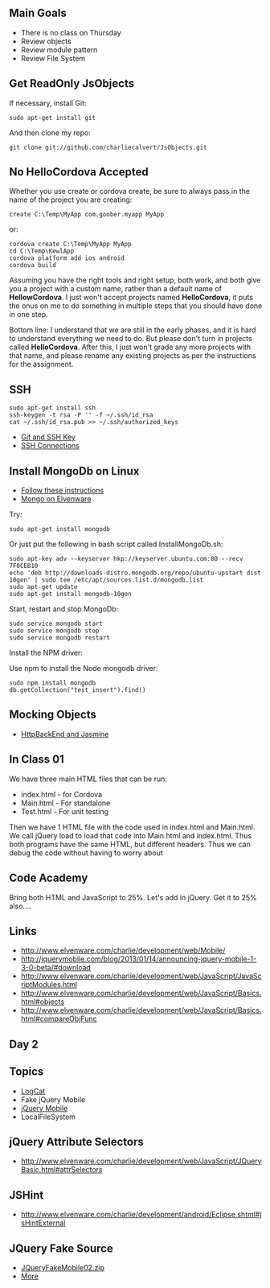 Main Goals
----------

-   There is no class on Thursday
-   Review objects
-   Review module pattern
-   Review File System

Get ReadOnly JsObjects
----------------------

If necessary, install Git:

    sudo apt-get install git
    
And then clone my repo:

	git clone git://github.com/charliecalvert/JsObjects.git

No HelloCordova Accepted
------------------------

Whether you use create or cordova create, be sure to always pass in 
the name of the project you are creating:

	create C:\Temp\MyApp com.goober.myapp MyApp
	
or:

	cordova create C:\Temp\MyApp MyApp
	cd C:\Temp\KewlApp
	cordova platform add ios android
	cordova build

Assuming you have the right tools and right setup, both work, and 
both give you a project with a custom name, rather than a default 
name of **HellowCordova**. I just won't accept projects named 
**HelloCordova**, it puts the onus on me to do something in multiple 
steps that you should have done in one step.

Bottom line: I understand that we are still in the early phases, and 
it is hard to understand everything we need to do. But please don't 
turn in projects called **HelloCordova**. After this, I just won't 
grade any more projects with that name, and please rename any 
existing projects as per the instructions for the assignment.

SSH
---

	sudo apt-get install ssh
	ssh-keygen -t rsa -P '' -f ~/.ssh/id_rsa 
	cat ~/.ssh/id_rsa.pub >> ~/.ssh/authorized_keys

- [Git and SSH Key](http://www.elvenware.com/charlie/development/cloud/Git.html#the-ssh-key)
- [SSH Connections](http://www.elvenware.com/charlie/development/cloud/SshFtpsPutty.html#sshKeys)

Install MongoDb on Linux
---------------

- [Follow these instructions](http://docs.mongodb.org/manual/tutorial/install-mongodb-on-ubuntu/)
- [Mongo on Elvenware](http://elvenware.com/charlie/development/database/NoSql/MongoDb.html)

Try:

	sudo apt-get install mongodb
	
Or just put the following in bash script called InstallMongoDb.sh:

	sudo apt-key adv --keyserver hkp://keyserver.ubuntu.com:80 --recv 7F0CEB10
	echo 'deb http://downloads-distro.mongodb.org/repo/ubuntu-upstart dist 10gen' | sudo tee /etc/apt/sources.list.d/mongodb.list
	sudo apt-get update
	sudo apt-get install mongodb-10gen

Start, restart and stop MongoDb:

	sudo service mongodb start
	sudo service mongodb stop
	sudo service mongodb restart
	
	
Install the NPM driver:

Use npm to install the Node mongodb driver:	

	sudo npm install mongodb
	db.getCollection("test_insert").find()


Mocking Objects
---------------

- [HttpBackEnd and Jasmine](http://www.elvenware.com/charlie/development/web/JavaScript/Angular.html#mocking-objects-with-httpbackend)


In Class 01
-----------

We have three main HTML files that can be run:

- index.html - for Cordova
- Main.html - For standalone
- Test.html - For unit testing

Then we have 1 HTML file with the code used in index.html and Main.html.
We call jQuery load to load that code into Main.html and index.html. 
Thus both programs have the same HTML, but different headers. Thus we
can debug the code without having to worry about 

Code Academy
------------

Bring both HTML and JavaScript to 25%. Let's add in jQuery. Get it to
25% also....


Links
-----

-   <http://www.elvenware.com/charlie/development/web/Mobile/>
-   <http://jquerymobile.com/blog/2013/01/14/announcing-jquery-mobile-1-3-0-beta/#download>
-   <http://www.elvenware.com/charlie/development/web/JavaScript/JavaScriptModules.html>
-   <http://www.elvenware.com/charlie/development/web/JavaScript/Basics.html#objects>
-   <http://www.elvenware.com/charlie/development/web/JavaScript/Basics.html#compareObjFunc>

Day 2
-----

Topics
------

-   [LogCat](http://www.elvenware.com/charlie/development/android/AndroidLogging.html)
-   Fake jQuery Mobile
-   [jQuery Mobile](http://www.elvenware.com/charlie/development/web/Mobile/)
-   LocalFileSystem

jQuery Attribute Selectors
--------------------------

-   <http://www.elvenware.com/charlie/development/web/JavaScript/JQueryBasic.html#attrSelectors>

JSHint
------

-   <http://www.elvenware.com/charlie/development/android/Eclipse.shtml#jsHintExternal>

JQuery Fake Source
-------------------

-   [JQueryFakeMobile02.zip](https://bc.instructure.com/courses/795060/files/23818793/download?wrap=1)
-   [More](https://bc.instructure.com/courses/795060/files/23818793/download?wrap=1)
